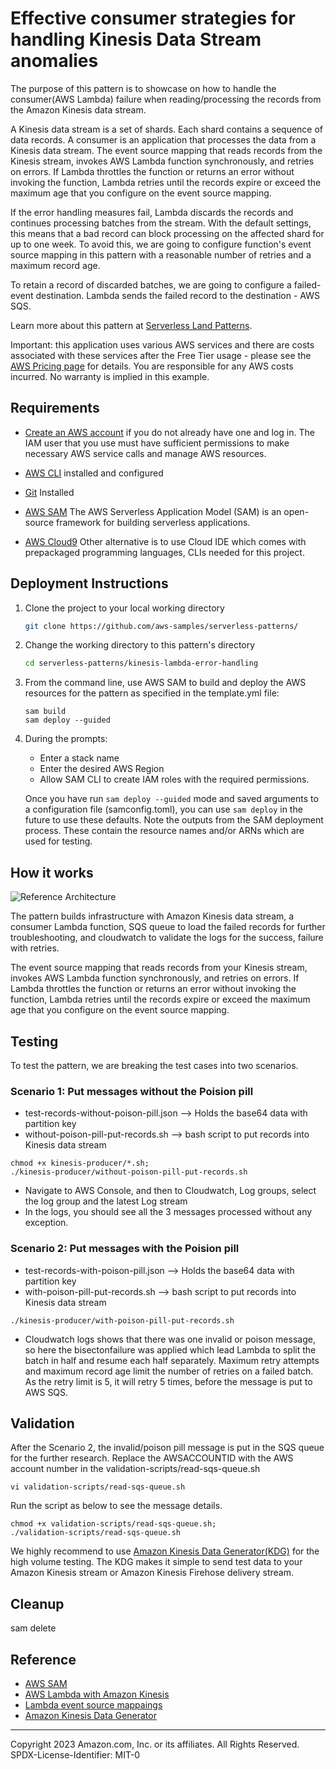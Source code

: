 # Effective consumer strategies for handling Kinesis Data Stream anomalies

The purpose of this pattern is to showcase on how to handle the consumer(AWS Lambda) failure when reading/processing the records from the Amazon Kinesis data stream. 

A Kinesis data stream is a set of shards. Each shard contains a sequence of data records. A consumer is an application that processes the data from a Kinesis data stream. The event source mapping that reads records from the Kinesis stream, invokes AWS Lambda function synchronously, and retries on errors. If Lambda throttles the function or returns an error without invoking the function, Lambda retries until the records expire or exceed the maximum age that you configure on the event source mapping.

If the error handling measures fail, Lambda discards the records and continues processing batches from the stream. With the default settings, this means that a bad record can block processing on the affected shard for up to one week. To avoid this, we are going to configure function's event source mapping in this pattern with a reasonable number of retries and a maximum record age.

To retain a record of discarded batches, we are going to configure a failed-event destination. Lambda sends the failed record to the destination - AWS SQS. 

Learn more about this pattern at [Serverless Land Patterns](https://serverlessland.com/patterns/kinesisds-lambda-error-handling).

Important: this application uses various AWS services and there are costs associated with these services after the Free Tier usage - please see the [AWS Pricing page](https://aws.amazon.com/pricing/) for details. You are responsible for any AWS costs incurred. No warranty is implied in this example.

## Requirements

* [Create an AWS account](https://portal.aws.amazon.com/gp/aws/developer/registration/index.html) if you do not already have one and log in. The IAM user that you use must have sufficient permissions to make necessary AWS service calls and manage AWS resources.
* [AWS CLI](https://docs.aws.amazon.com/cli/latest/userguide/install-cliv2.html) installed and configured
* [Git](https://git-scm.com/book/en/v2/Getting-Started-Installing-Git) Installed
* [AWS SAM](https://aws.amazon.com/serverless/sam/) The AWS Serverless Application Model (SAM) is an open-source framework for building serverless applications.

* [AWS Cloud9](https://aws.amazon.com/cloud9/) Other alternative is to use Cloud IDE which comes with prepackaged programming languages, CLIs needed for this project.

## Deployment Instructions

1. Clone the project to your local working directory

   ```sh
   git clone https://github.com/aws-samples/serverless-patterns/ 
   ```

2. Change the working directory to this pattern's directory

   ```sh
   cd serverless-patterns/kinesis-lambda-error-handling
   ```
3. From the command line, use AWS SAM to build and deploy the AWS resources for the pattern as specified in the template.yml file:
   ```
   sam build
   sam deploy --guided
   ```
4. During the prompts:

   - Enter a stack name
   - Enter the desired AWS Region
   - Allow SAM CLI to create IAM roles with the required permissions.

   Once you have run `sam deploy --guided` mode and saved arguments to a configuration file (samconfig.toml), you can use `sam deploy` in the future to use these defaults.
   Note the outputs from the SAM deployment process. These contain the resource names and/or ARNs which are used for testing.

## How it works
![Reference Architecture](/images/kinesis-lambda-error-handling.jpg)

The pattern builds infrastructure with Amazon Kinesis data stream, a consumer Lambda function, SQS queue to load the failed records for further troubleshooting, and cloudwatch to validate the logs for the success, failure with retries.

The event source mapping that reads records from your Kinesis stream, invokes AWS Lambda function synchronously, and retries on errors. If Lambda throttles the function or returns an error without invoking the function, Lambda retries until the records expire or exceed the maximum age that you configure on the event source mapping.

## Testing 
To test the pattern, we are breaking the test cases into two scenarios.

### Scenario 1: Put messages without the Poision pill
- test-records-without-poison-pill.json --> Holds the base64 data with partition key
- without-poison-pill-put-records.sh --> bash script to put records into Kinesis data stream

```
chmod +x kinesis-producer/*.sh;
./kinesis-producer/without-poison-pill-put-records.sh
```

- Navigate to AWS Console, and then to Cloudwatch, Log groups, select the log group and the latest Log stream
- In the logs, you should see all the 3 messages processed without any exception. 

### Scenario 2: Put messages with the Poision pill
- test-records-with-poison-pill.json --> Holds the base64 data with partition key
- with-poison-pill-put-records.sh --> bash script to put records into Kinesis data stream

```
./kinesis-producer/with-poison-pill-put-records.sh
```

- Cloudwatch logs shows that there was one invalid or poison message, so here the bisectonfailure was applied which lead Lambda to split the batch in half and resume each half separately. Maximum retry attempts and maximum record age limit the number of retries on a failed batch. As the retry limit is 5, it will retry 5 times, before the message is put to AWS SQS.

## Validation
After the Scenario 2, the invalid/poison pill message is put in the SQS queue for the further research. 
Replace the AWSACCOUNTID with the AWS account number in the validation-scripts/read-sqs-queue.sh 

```
vi validation-scripts/read-sqs-queue.sh
```
Run the script as below to see the message details. 
```
chmod +x validation-scripts/read-sqs-queue.sh;
./validation-scripts/read-sqs-queue.sh
```

We highly recommend to use [Amazon Kinesis Data Generator(KDG)](https://aws.amazon.com/blogs/big-data/test-your-streaming-data-solution-with-the-new-amazon-kinesis-data-generator/) for the high volume testing. The KDG makes it simple to send test data to your Amazon Kinesis stream or Amazon Kinesis Firehose delivery stream. 

## Cleanup
sam delete

## Reference
- [AWS SAM](https://aws.amazon.com/serverless/sam/)
- [AWS Lambda with Amazon Kinesis](https://docs.aws.amazon.com/lambda/latest/dg/with-kinesis.html)
- [Lambda event source mappaings](https://docs.aws.amazon.com/lambda/latest/dg/invocation-eventsourcemapping.html)
- [Amazon Kinesis Data Generator](https://aws.amazon.com/blogs/big-data/test-your-streaming-data-solution-with-the-new-amazon-kinesis-data-generator/)
----
Copyright 2023 Amazon.com, Inc. or its affiliates. All Rights Reserved.
SPDX-License-Identifier: MIT-0
